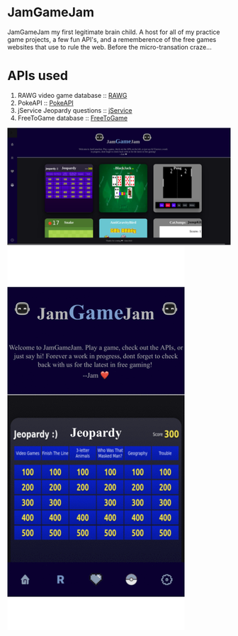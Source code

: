 # JamGameJam

<p>JamGameJam my first legitimate brain child. A host for all of my practice game projects, a few fun API's,
  and a rememberence of the free games websites that use to rule the web. Before the micro-transation craze... </p> 

# APIs used

<ol>
  <li>RAWG video game database :: <a target="_blank" href="https://rawg.io/apidocs">RAWG</a> </li>
  <li>PokeAPI :: <a target="_blank" href="https://pokeapi.co/docs/v2">PokeAPI</a> </li>
  <li>jService Jeopardy questions :: <a target="_blank" href="http://jservice.io/">jService</a> </li>
  <li>FreeToGame database :: <a target="_blank" href="https://www.freetogame.com/api-doc">FreeToGame</a> </li>

</ol>

<img src="jamGameImg.png" alt="JamGameJam website screenshot img" />
<img src="/gameJam/otherImgs/jamGameJamPhone.png" alt="JGJ phone sized image"/>
